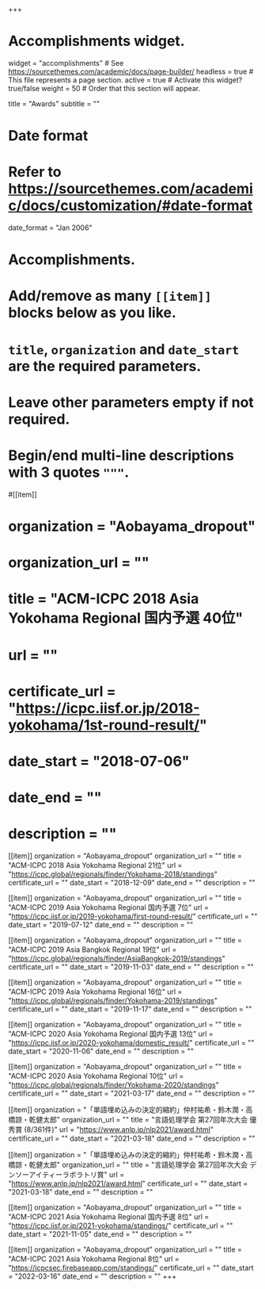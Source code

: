 +++
# Accomplishments widget.
widget = "accomplishments"  # See https://sourcethemes.com/academic/docs/page-builder/
headless = true  # This file represents a page section.
active = true  # Activate this widget? true/false
weight = 50  # Order that this section will appear.

title = "Awards"
subtitle = ""

# Date format
#   Refer to https://sourcethemes.com/academic/docs/customization/#date-format
date_format = "Jan 2006"

# Accomplishments.
#   Add/remove as many `[[item]]` blocks below as you like.
#   `title`, `organization` and `date_start` are the required parameters.
#   Leave other parameters empty if not required.
#   Begin/end multi-line descriptions with 3 quotes `"""`.



#[[item]]
#  organization = "Aobayama_dropout"
#  organization_url = ""
#  title = "ACM-ICPC 2018 Asia Yokohama Regional 国内予選 40位"
#  url = ""
#  certificate_url = "https://icpc.iisf.or.jp/2018-yokohama/1st-round-result/"
#  date_start = "2018-07-06"
#  date_end = ""
#  description = ""

[[item]]
  organization = "Aobayama_dropout"
  organization_url = ""
  title = "ACM-ICPC 2018 Asia Yokohama Regional 21位"
  url = "https://icpc.global/regionals/finder/Yokohama-2018/standings"
  certificate_url = ""
  date_start = "2018-12-09"
  date_end = ""
  description = ""

[[item]]
  organization = "Aobayama_dropout"
  organization_url = ""
  title = "ACM-ICPC 2019 Asia Yokohama Regional 国内予選 7位"
  url = "https://icpc.iisf.or.jp/2019-yokohama/first-round-result/"
  certificate_url = ""
  date_start = "2019-07-12"
  date_end = ""
  description = ""

[[item]]
  organization = "Aobayama_dropout"
  organization_url = ""
  title = "ACM-ICPC 2019 Asia Bangkok Regional 19位"
  url = "https://icpc.global/regionals/finder/AsiaBangkok-2019/standings"
  certificate_url = ""
  date_start = "2019-11-03"
  date_end = ""
  description = ""

[[item]]
  organization = "Aobayama_dropout"
  organization_url = ""
  title = "ACM-ICPC 2019 Asia Yokohama Regional 16位"
  url = "https://icpc.global/regionals/finder/Yokohama-2019/standings"
  certificate_url = ""
  date_start = "2019-11-17"
  date_end = ""
  description = ""


[[item]]
  organization = "Aobayama_dropout"
  organization_url = ""
  title = "ACM-ICPC 2020 Asia Yokohama Regional 国内予選 13位"
  url = "https://icpc.iisf.or.jp/2020-yokohama/domestic_result/"
  certificate_url = ""
  date_start = "2020-11-06"
  date_end = ""
  description = ""

[[item]]
  organization = "Aobayama_dropout"
  organization_url = ""
  title = "ACM-ICPC 2020 Asia Yokohama Regional 10位"
  url = "https://icpc.global/regionals/finder/Yokohama-2020/standings"
  certificate_url = ""
  date_start = "2021-03-17"
  date_end = ""
  description = ""

[[item]]
  organization = "「単語埋め込みの決定的縮約」仲村祐希・鈴木潤・高橋諒・乾健太郎"
  organization_url = ""
  title = "言語処理学会 第27回年次大会 優秀賞 (8/361件)"
  url = "https://www.anlp.jp/nlp2021/award.html"
  certificate_url = ""
  date_start = "2021-03-18"
  date_end = ""
  description = ""

[[item]]
  organization = "「単語埋め込みの決定的縮約」仲村祐希・鈴木潤・高橋諒・乾健太郎"
  organization_url = ""
  title = "言語処理学会 第27回年次大会 デンソーアイティーラボラトリ賞"
  url = "https://www.anlp.jp/nlp2021/award.html"
  certificate_url = ""
  date_start = "2021-03-18"
  date_end = ""
  description = ""

[[item]]
  organization = "Aobayama_dropout"
  organization_url = ""
  title = "ACM-ICPC 2021 Asia Yokohama Regional 国内予選 8位"
  url = "https://icpc.iisf.or.jp/2021-yokohama/standings/"
  certificate_url = ""
  date_start = "2021-11-05"
  date_end = ""
  description = ""

[[item]]
  organization = "Aobayama_dropout"
  organization_url = ""
  title = "ACM-ICPC 2021 Asia Yokohama Regional 8位"
  url = "https://icpcsec.firebaseapp.com/standings/"
  certificate_url = ""
  date_start = "2022-03-16"
  date_end = ""
  description = ""
+++
